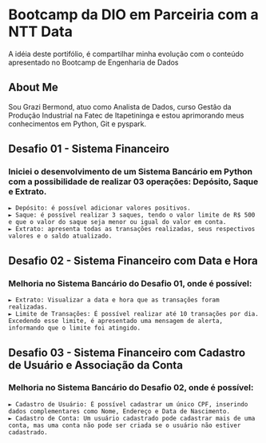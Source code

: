 # Bootcamp da DIO em Parceiria com a NTT Data

A idéia deste portifólio, é compartilhar minha evolução com o conteúdo apresentado no Bootcamp de Engenharia de Dados

## About Me
Sou Grazi Bermond, atuo como Analista de Dados, curso Gestão da Produção Industrial na Fatec de Itapetininga e estou aprimorando meus conhecimentos em Python, Git e pyspark.

## Desafio 01 - Sistema Financeiro
### Iniciei o desenvolvimento de um Sistema Bancário em Python com a possibilidade de realizar 03 operações: Depósito, Saque e Extrato.
    ► Depósito: é possível adicionar valores positivos.
    ► Saque: é possível realizar 3 saques, tendo o valor limite de R$ 500 e que o valor do saque seja menor ou igual do valor em conta.
    ► Extrato: apresenta todas as transações realizadas, seus respectivos valores e o saldo atualizado.

## Desafio 02 - Sistema Financeiro com Data e Hora
### Melhoria no Sistema Bancário do Desafio 01, onde é possível:
    ► Extrato: Visualizar a data e hora que as transações foram realizadas.
    ► Limite de Transações: É possível realizar até 10 transações por dia. Excedendo esse limite, é apresentado uma mensagem de alerta, informando que o limite foi atingido.

## Desafio 03 - Sistema Financeiro com Cadastro de Usuário e Associação da Conta
### Melhoria no Sistema Bancário do Desafio 02, onde é possível:
    ► Cadastro de Usuário: É possível cadastrar um único CPF, inserindo dados complementares como Nome, Endereço e Data de Nascimento.
    ► Cadastro de Conta: Um usuário cadastrado pode cadastrar mais de uma conta, mas uma conta não pode ser criada se o usuário não estiver cadastrado.
